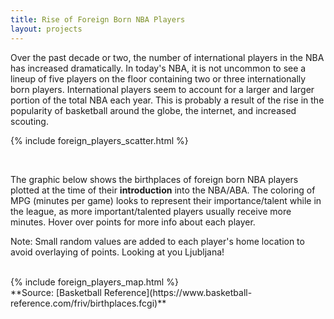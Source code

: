 ```yaml
---
title: Rise of Foreign Born NBA Players
layout: projects
---
```


Over the past decade or two, the number of international players in the NBA has increased dramatically. In today's NBA, it is not uncommon to see a lineup of five players on the floor containing two or three internationally born players. International players seem to account for a larger and larger portion of the total NBA each year. This is probably a result of the rise in the popularity of basketball around the globe, the internet, and increased scouting.  

{% include foreign_players_scatter.html %}

<br>

The graphic below shows the birthplaces of foreign born NBA players plotted at the time of their **introduction** into the NBA/ABA. The coloring of MPG (minutes per game) looks to represent their importance/talent while in the league, as more important/talented players usually receive more minutes. Hover over points for more info about each player.

Note: Small random values are added to each player's home location to avoid overlaying of points. Looking at you Ljubljana!

<br>
{% include foreign_players_map.html %}

<br>
**Source: [Basketball Reference](https://www.basketball-reference.com/friv/birthplaces.fcgi)**